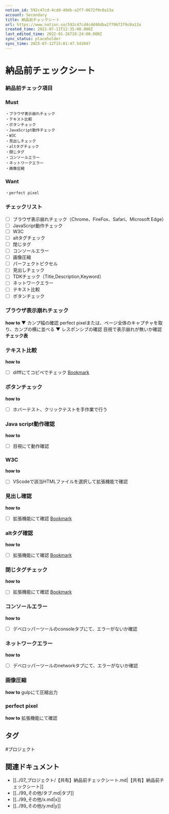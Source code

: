 ```yaml
---
notion_id: 592c47cd-4cdd-40db-a2f7-0672f9c0a13a
account: Secondary
title: 納品前チェックシート
url: https://www.notion.so/592c47cd4cdd40dba2f70672f9c0a13a
created_time: 2021-07-11T12:35:00.000Z
last_edited_time: 2022-01-26T18:24:00.000Z
sync_status: placeholder
sync_time: 2025-07-12T15:01:47.543047
---
```

# 納品前チェックシート

### 納品前チェック項目
### **Must**
```plain text
・ブラウザ表示崩れチェック
・テキスト比較
・ボタンチェック
・JavaScript動作チェック
・W3C
・見出しチェック
・altタグチェック
・閉じタグ
・コンソールエラー
・ネットワークエラー
・画像圧縮
```
### Want
```plain text
・perfect pixel
```
### チェックリスト
- [ ] ブラウザ表示崩れチェック（Chrome、FireFox、Safari、Microsoft Edge）
- [ ] JavaScript動作チェック
- [ ] W3C
- [ ] altタグチェック
- [ ] 閉じタグ
- [ ] コンソールエラー
- [ ] 画像圧縮
- [ ] パーフェクトピクセル
- [ ] 見出しチェック
- [ ] TDKチェック（Title,Description,Keyword）
- [ ] ネットワークエラー
- [ ] テキスト比較
- [ ] ボタンチェック
### **ブラウザ表示崩れチェック**
**how to**
▼ カンプ幅の確認
perfect pixelまたは、ページ全体のキャプチャを取り、カンプの横に並べる
▼ レスポンシブの確認
目視で表示崩れが無いか確認
**チェック表**
### テキスト比較
**how to**
- [ ] difffにてコピペでチェック
[Bookmark](https://difff.jp/)
### ボタンチェック
**how to**
- [ ] ホバーテスト、クリックテストを手作業で行う
### Java script動作確認
**how to**
- [ ] 目視にて動作確認
### W3C
**how to**
- [ ] VScodeで該当HTMLファイルを選択して拡張機能で確認
### 見出し確認
**how to**
- [ ] 拡張機能にて確認
[Bookmark](https://chrome.google.com/webstore/detail/seo-meta-in-1-click/bjogjfinolnhfhkbipphpdlldadpnmhc/related)
### altタグ確認
**how to**
- [ ] 拡張機能にて確認
[Bookmark](https://chrome.google.com/webstore/detail/seo-meta-in-1-click/bjogjfinolnhfhkbipphpdlldadpnmhc/related)
### 閉じタグチェック
**how to**
- [ ] 拡張機能にて確認
[Bookmark](https://chrome.google.com/webstore/detail/html%E3%82%A8%E3%83%A9%E3%83%BC%E3%83%81%E3%82%A7%E3%83%83%E3%82%AB%E3%83%BC/ohdllebchmmponnofchalfkegpjojcaf?hl=ja)
### コンソールエラー
**how to**
- [ ] デベロッパーツールのconsoleタブにて、エラーがないか確認
### ネットワークエラー
**how to**
- [ ] デベロッパーツールのnetworkタブにて、エラーがないか確認
### 画像圧縮
**how to**
gulpにて圧縮出力
### perfect pixel
**how to**
拡張機能にて確認

## タグ

#プロジェクト 

## 関連ドキュメント

- [[../07_プロジェクト/【共有】納品前チェックシート.md|【共有】納品前チェックシート]]
- [[../99_その他/タブ.md|タブ]]
- [[../99_その他/x.md|x]]
- [[../99_その他/y.md|y]]

